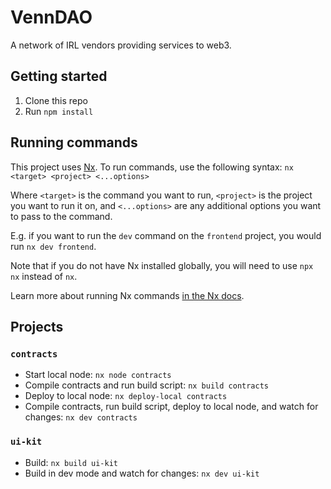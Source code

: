# VennDAO

A network of IRL vendors providing services to web3.

## Getting started

1. Clone this repo
2. Run `npm install`

## Running commands

This project uses [Nx](https://nx.dev). To run commands, use the following syntax: `nx <target> <project> <...options>`

Where `<target>` is the command you want to run, `<project>` is the project you want to run it on, and `<...options>` are any additional options you want to pass to the command.

E.g. if you want to run the `dev` command on the `frontend` project, you would run `nx dev frontend`.

Note that if you do not have Nx installed globally, you will need to use `npx nx` instead of `nx`.

Learn more about running Nx commands [in the Nx docs](https://nx.dev/core-features/run-tasks).

## Projects

### `contracts`

- Start local node: `nx node contracts`
- Compile contracts and run build script: `nx build contracts`
- Deploy to local node: `nx deploy-local contracts`
- Compile contracts, run build script, deploy to local node, and watch for changes: `nx dev contracts`

### `ui-kit`

- Build: `nx build ui-kit`
- Build in dev mode and watch for changes: `nx dev ui-kit`